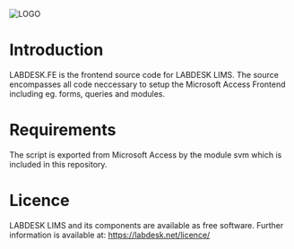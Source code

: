 ![LOGO](https://github.com/user-attachments/assets/56d40260-8dec-4ee1-90c4-ee9ce22335fe)


# Introduction
LABDESK.FE is the frontend source code for LABDESK LIMS. The source encompasses all code neccessary to setup the Microsoft Access Frontend including eg. forms, queries and modules.

# Requirements
The script is exported from Microsoft Access by the module svm which is included in this repository.

# Licence
LABDESK LIMS and its components are available as free software. Further information is available at: https://labdesk.net/licence/
